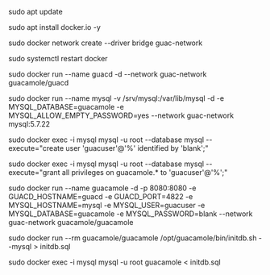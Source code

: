 sudo apt update

sudo apt install docker.io -y

sudo docker network create --driver bridge guac-network

sudo systemctl restart docker

sudo docker run --name guacd -d --network guac-network guacamole/guacd 

sudo docker run --name mysql -v /srv/mysql:/var/lib/mysql -d -e MYSQL_DATABASE=guacamole -e MYSQL_ALLOW_EMPTY_PASSWORD=yes --network guac-network mysql:5.7.22

sudo docker exec -i mysql mysql -u root --database mysql --execute="create user 'guacuser'@'%' identified by 'blank';"

sudo docker exec -i mysql mysql -u root --database mysql --execute="grant all privileges on guacamole.* to 'guacuser'@'%';"

sudo docker run --name guacamole -d -p 8080:8080 -e GUACD_HOSTNAME=guacd -e GUACD_PORT=4822 -e MYSQL_HOSTNAME=mysql -e MYSQL_USER=guacuser -e MYSQL_DATABASE=guacamole -e MYSQL_PASSWORD=blank --network guac-network guacamole/guacamole

sudo docker run --rm guacamole/guacamole /opt/guacamole/bin/initdb.sh --mysql > initdb.sql

sudo docker exec -i mysql mysql -u root guacamole < initdb.sql

